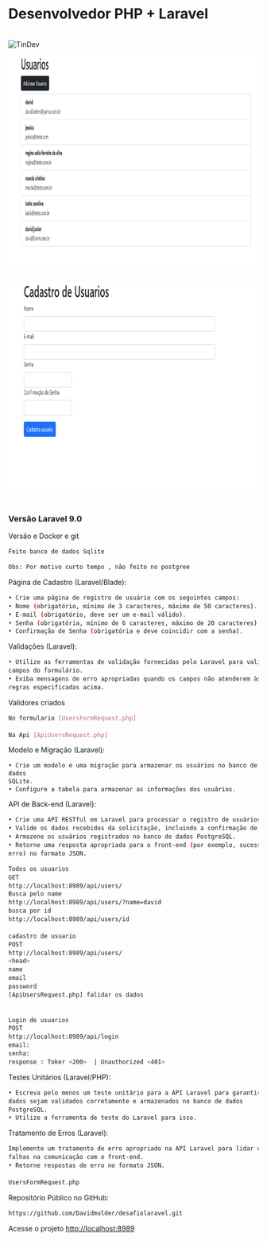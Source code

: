 
#  Desenvolvedor PHP + Laravel

<br>
  <img src="https://avatars.githubusercontent.com/u/34238744?v=4" alt="TinDev" width="120">
<br>

<img src="img/01.png" alt="mobile" align="center" height="425"><br><br>  

  <img src="img/02.png" alt="mobile" align="center" height="425"><br><br>

### Versão Laravel 9.0 
Versão e Docker e git
```sh
Feito banco de dados Sqlite 
```
```sh
Obs: Por motivo curto tempo , não feito no postgree
```


Página de Cadastro (Laravel/Blade):
```sh
• Crie uma página de registro de usuário com os seguintes campos:
• Nome (obrigatório, mínimo de 3 caracteres, máximo de 50 caracteres).
• E-mail (obrigatório, deve ser um e-mail válido).
• Senha (obrigatória, mínimo de 6 caracteres, máximo de 20 caracteres).
• Confirmação de Senha (obrigatória e deve coincidir com a senha).
```


Validações (Laravel):

```sh
• Utilize as ferramentas de validação fornecidas pelo Laravel para validar os
campos do formulário.
• Exiba mensagens de erro apropriadas quando os campos não atenderem às
regras especificadas acima.
```
Validores criados
```sh
No formulario [UsersFormRequest.php]

Na Api [ApiUsersRequest.php]
```


Modelo e Migração (Laravel):
```dosini
• Crie um modelo e uma migração para armazenar os usuários no banco de dados
SQLite.
• Configure a tabela para armazenar as informações dos usuários.
```


API de Back-end (Laravel):
```sh
• Crie uma API RESTful em Laravel para processar o registro de usuários.
• Valide os dados recebidos da solicitação, incluindo a confirmação de senha.
• Armazene os usuários registrados no banco de dados PostgreSQL.
• Retorne uma resposta apropriada para o front-end (por exemplo, sucesso ou
erro) no formato JSON.
```

```sh
Todos os usuarios
GET
http://localhost:8989/api/users/ 
Busca pelo name
http://localhost:8989/api/users/?name=david
busca por id 
http://localhost:8989/api/users/id

cadastro de usuario
POST
http://localhost:8989/api/users/
<head>
name
email
password
[ApiUsersRequest.php] falidar os dados


Login de usuarios
POST
http://localhost:8989/api/login
email: 
senha: 
response : Toker <200>  | Unauthorized <401>
```


Testes Unitários (Laravel/PHP):
```sh
• Escreva pelo menos um teste unitário para a API Laravel para garantir que os
dados sejam validados corretamente e armazenados no banco de dados
PostgreSQL.
• Utilize a ferramenta de teste do Laravel para isso.
```


Tratamento de Erros (Laravel):
```sh
Implemente um tratamento de erro apropriado na API Laravel para lidar com
falhas na comunicação com o front-end.
• Retorne respostas de erro no formato JSON.

UsersFormRequest.php
```


Repositório Público no GitHub:
```sh
https://github.com/Davidmulder/desafiolaravel.git
```


Acesse o projeto
[http://localhost:8989](http://localhost:8989)
